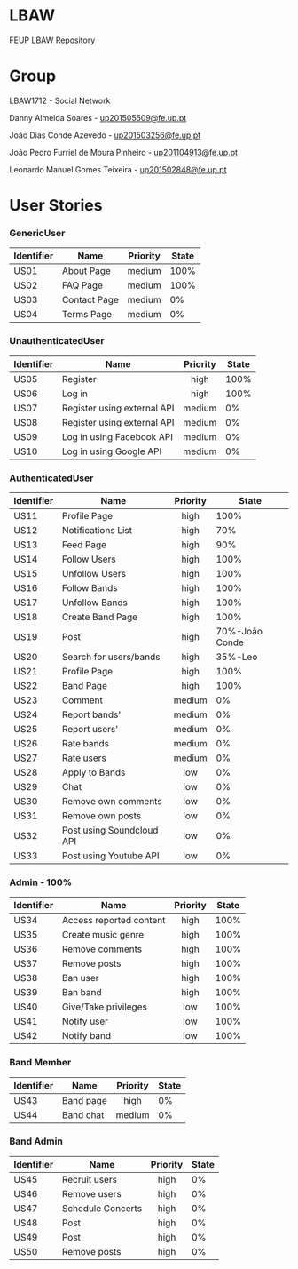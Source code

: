 # LBAW
FEUP LBAW Repository

# Group
LBAW1712 - Social Network


Danny Almeida Soares - up201505509@fe.up.pt

João Dias Conde Azevedo - up201503256@fe.up.pt

João Pedro Furriel de Moura Pinheiro - up201104913@fe.up.pt

Leonardo Manuel Gomes Teixeira - up201502848@fe.up.pt

# User Stories

### GenericUser
|Identifier|Name|Priority|State|
| -------- | -- |:------:| --------- |
|US01      |About Page|medium|100%|
|US02      |FAQ Page|medium|100%|
|US03      |Contact Page|medium|0%|
|US04      |Terms Page|medium|0%|


### UnauthenticatedUser
|Identifier|Name|Priority|State|
| -------- | -- |:------:| --------- |
|US05      |Register|high|100%|
|US06      |Log in|high|100%|
|US07      |Register using external API|medium|0%|
|US08      |Register using external API|medium|0%|
|US09      |Log in using Facebook API|medium|0%|
|US10      |Log in using Google API|medium|0%|



### AuthenticatedUser
|Identifier|Name|Priority|State|
| -------- | -- |:------:| --------- |
|US11      |Profile Page|high|100%|
|US12      |Notifications List|high|70%|
|US13      |Feed Page|high|90%|
|US14      |Follow Users|high|100%|
|US15      |Unfollow Users|high|100%|
|US16      |Follow Bands|high|100%|
|US17      |Unfollow Bands|high|100%|
|US18      |Create Band Page|high|100%|
|US19      |Post|high|70%-João Conde|
|US20      |Search for users/bands|high|35%-Leo|
|US21      |Profile Page|high|100%|
|US22      |Band Page|high|100%|
|US23      |Comment|medium|0%|
|US24      |Report bands'|medium|0%|
|US25      |Report users'|medium|0%|
|US26      |Rate bands|medium|0%|
|US27      |Rate users|medium|0%|
|US28      |Apply to Bands|low|0%|
|US29      |Chat|low|0%|
|US30      |Remove own comments|low|0%|
|US31      |Remove own posts|low|0%|
|US32      |Post using Soundcloud API|low|0%|
|US33      |Post using Youtube API|low|0%|

### Admin - 100%
|Identifier|Name|Priority|State|
| -------- | -- |:------:| --------- |
|US34      |Access reported content|high|100%|
|US35      |Create music genre|high|100%|
|US36      |Remove comments|high|100%|
|US37      |Remove posts|high|100%|
|US38      |Ban user|high|100%|
|US39      |Ban band|high|100%|
|US40      |Give/Take privileges|low|100%|
|US41      |Notify user|low|100%|
|US42      |Notify band|low|100%|

### Band Member
|Identifier|Name|Priority|State|
| -------- | -- |:------:| --------- |
|US43      |Band page|high|0%|
|US44      |Band chat|medium|0%|


### Band Admin
|Identifier|Name|Priority|State|
| -------- | -- |:------:| --------- |
|US45      |Recruit users|high|0%|
|US46      |Remove users|high|0%|
|US47      |Schedule Concerts|high|0%|
|US48      |Post|high|0%|
|US49      |Post|high|0%|
|US50      |Remove posts|high|0%|
